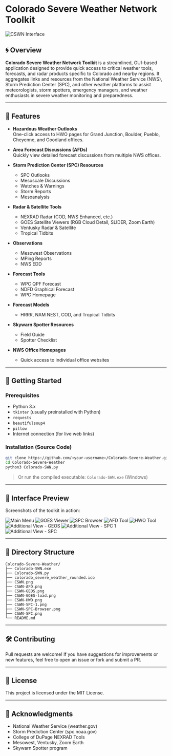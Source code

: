 
# Colorado Severe Weather Network Toolkit

![CSWN Interface](CSWN.png)

## 🌀 Overview

**Colorado Severe Weather Network Toolkit** is a streamlined, GUI-based application designed to provide quick access to critical weather tools, forecasts, and radar products specific to Colorado and nearby regions. It aggregates links and resources from the National Weather Service (NWS), Storm Prediction Center (SPC), and other weather platforms to assist meteorologists, storm spotters, emergency managers, and weather enthusiasts in severe weather monitoring and preparedness.

---

## 🧰 Features

- **Hazardous Weather Outlooks**  
  One-click access to HWO pages for Grand Junction, Boulder, Pueblo, Cheyenne, and Goodland offices.

- **Area Forecast Discussions (AFDs)**  
  Quickly view detailed forecast discussions from multiple NWS offices.

- **Storm Prediction Center (SPC) Resources**  
  - SPC Outlooks  
  - Mesoscale Discussions  
  - Watches & Warnings  
  - Storm Reports  
  - Mesoanalysis

- **Radar & Satellite Tools**  
  - NEXRAD Radar (COD, NWS Enhanced, etc.)  
  - GOES Satellite Viewers (RGB Cloud Detail, SLIDER, Zoom Earth)  
  - Ventusky Radar & Satellite  
  - Tropical Tidbits

- **Observations**  
  - Mesowest Observations  
  - MPing Reports  
  - NWS EDD

- **Forecast Tools**  
  - WPC QPF Forecast  
  - NDFD Graphical Forecast  
  - WPC Homepage

- **Forecast Models**  
  - HRRR, NAM NEST, COD, and Tropical Tidbits

- **Skywarn Spotter Resources**  
  - Field Guide  
  - Spotter Checklist

- **NWS Office Homepages**  
  - Quick access to individual office websites

---

## 🚀 Getting Started

### Prerequisites

- Python 3.x  
- `tkinter` (usually preinstalled with Python)
- `requests`
- `beautifulsoup4`
- `pillow`
- Internet connection (for live web links)

### Installation (Source Code)

```bash
git clone https://github.com/<your-username>/Colorado-Severe-Weather.git
cd Colorado-Severe-Weather
python3 Colorado-SWN.py
```

> Or run the compiled executable: `Colorado-SWN.exe` (Windows)

---

## 📸 Interface Preview

Screenshots of the toolkit in action:

![Main Menu](CSWN.png)
![GOES Viewer](CSWN-GEOS.png)
![SPC Browser](CSWN-SPC-Browser.png)
![AFD Tool](CSWN-AFD.png)
![HWO Tool](CSWN-HWO.png)
![Additional View - GEOS](CSWN-GOES-load.png)
![Additional View - SPC 1](CSWN-SPC-1.png)
![Additional View - SPC](CSWN-SPC.png)

---

## 📂 Directory Structure

```plaintext
Colorado-Severe-Weather/
├── Colorado-SWN.exe
├── Colorado-SWN.py
├── colorado_severe_weather_rounded.ico
├── CSWN.png
├── CSWN-AFD.png
├── CSWN-GEOS.png
├── CSWN-GOES-load.png
├── CSWN-HWO.png
├── CSWN-SPC-1.png
├── CSWN-SPC-Browser.png
├── CSWN-SPC.png
└── README.md
```

---

## 🛠️ Contributing

Pull requests are welcome! If you have suggestions for improvements or new features, feel free to open an issue or fork and submit a PR.

---

## 📄 License

This project is licensed under the MIT License.

---

## 🙏 Acknowledgments

- National Weather Service (weather.gov)  
- Storm Prediction Center (spc.noaa.gov)  
- College of DuPage NEXRAD Tools  
- Mesowest, Ventusky, Zoom Earth  
- Skywarn Spotter program  
